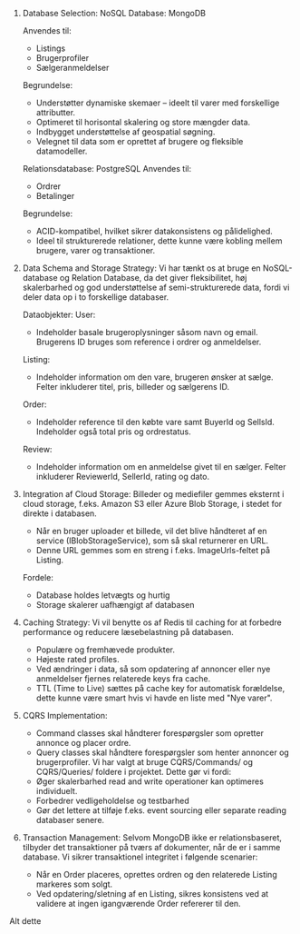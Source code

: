 1. Database Selection:
   NoSQL Database: MongoDB

   Anvendes til:
   - Listings
   - Brugerprofiler
   - Sælgeranmeldelser

   Begrundelse:
    - Understøtter dynamiske skemaer – ideelt til varer med forskellige attributter.
    - Optimeret til horisontal skalering og store mængder data.
    - Indbygget understøttelse af geospatial søgning.
    - Velegnet til data som er oprettet af brugere og fleksible datamodeller.

    Relationsdatabase: PostgreSQL
    Anvendes til:
    - Ordrer
    - Betalinger

   Begrundelse:
    - ACID-kompatibel, hvilket sikrer datakonsistens og pålidelighed.
    - Ideel til strukturerede relationer, dette kunne være kobling mellem brugere, varer og transaktioner.

2. Data Schema and Storage Strategy:
    Vi har tænkt os at bruge en NoSQL-database og Relation Database, da det giver fleksibilitet, høj skalerbarhed og god understøttelse af semi-strukturerede data, fordi vi deler data op i to forskellige databaser.

    Dataobjekter:
    User:
    - Indeholder basale brugeroplysninger såsom navn og email. Brugerens ID bruges som reference i ordrer og anmeldelser.

    Listing:
    - Indeholder information om den vare, brugeren ønsker at sælge. Felter inkluderer titel, pris, billeder og sælgerens ID.

    Order:
    - Indeholder reference til den købte vare samt BuyerId og SellsId. Indeholder også total pris og ordrestatus.

    Review:
    - Indeholder information om en anmeldelse givet til en sælger. Felter inkluderer ReviewerId, SellerId, rating og dato.

3. Integration af Cloud Storage:
    Billeder og mediefiler gemmes eksternt i cloud storage, f.eks. Amazon S3 eller Azure Blob Storage, i stedet for direkte i databasen.
    - Når en bruger uploader et billede, vil det blive håndteret af en service (IBlobStorageService), som så skal returnerer en URL.
    - Denne URL gemmes som en streng i f.eks. ImageUrls-feltet på Listing.

    Fordele:
    - Database holdes letvægts og hurtig
    - Storage skalerer uafhængigt af databasen

4. Caching Strategy:
    Vi vil benytte os af Redis til caching for at forbedre performance og reducere læsebelastning på databasen.
    - Populære og fremhævede produkter.
    - Højeste rated profiles.
    - Ved ændringer i data, så som opdatering af annoncer eller nye anmeldelser fjernes relaterede keys fra cache.
    - TTL (Time to Live) sættes på cache key for automatisk forældelse, dette kunne være smart hvis vi havde en liste med "Nye varer".

5. CQRS Implementation:
    - Command classes skal håndterer forespørgsler som opretter annonce og placer ordre.
    - Query classes skal håndtere forespørgsler som henter annoncer og brugerprofiler.
    Vi har valgt at bruge CQRS/Commands/ og CQRS/Queries/ foldere i projektet.
    Dette gør vi fordi:
    - Øger skalerbarhed read and write operationer kan optimeres individuelt.
    - Forbedrer vedligeholdelse og testbarhed
    - Gør det lettere at tilføje f.eks. event sourcing eller separate reading databaser senere.

6. Transaction Management:
    Selvom MongoDB ikke er relationsbaseret, tilbyder det transaktioner på tværs af dokumenter, når de er i samme database.
    Vi sikrer transaktionel integritet i følgende scenarier:
    - Når en Order placeres, oprettes ordren og den relaterede Listing markeres som solgt.
    - Ved opdatering/sletning af en Listing, sikres konsistens ved at validere at ingen igangværende Order refererer til den.


Alt dette 
